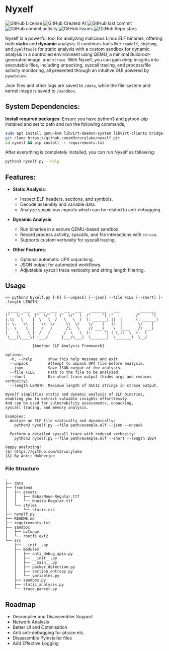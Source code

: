 
# Nyxelf
![GitHub License](https://img.shields.io/github/license/m3rcurylake/nyxelf) ![GitHub Created At](https://img.shields.io/github/created-at/m3rcurylake/nyxelf) ![GitHub last commit](https://img.shields.io/github/last-commit/m3rcurylake/nyxelf) ![GitHub commit activity](https://img.shields.io/github/commit-activity/t/m3rcurylake/nyxelf) ![GitHub Issues](https://img.shields.io/github/issues/M3rcurylake/nyxelf) ![GitHub Repo stars](https://img.shields.io/github/stars/M3rcurylake/nyxelf)


Nyxelf is a powerful tool for analyzing malicious Linux ELF binaries, offering both **static** and **dynamic** analysis. It combines tools like `readelf`, `objdump`, and `pyelftools` for static analysis with a custom sandbox for dynamic analysis in a controlled environment using QEMU, a minimal Buildroot-generated image, and `strace`. With Nyxelf, you can gain deep insights into executable files, including unpacking, syscall tracing, and process/file activity monitoring, all presented through an intuitive GUI powered by `pywebview`. 

Json files and other logs are saved to `/data`, while the file-system and kernel image is saved to `/sandbox`.  


## System Dependencies:

**Install required packages**: Ensure you have python3 and python-pip installed and set to path and run the following commands, 

```bash
sudo apt install qemu-kvm libvirt-daemon-system libvirt-clients bridge-utils virt-manager e2tools -y
git clone https://github.com/m3rcurylake/nyxelf.git
cd nyxelf && pip install -r requirements.txt
```

After everything is completely installed, you can run Nyxelf as following:

```bash
python3 nyxelf.py --help
```

## Features:

- **Static Analysis**:
  - Inspect ELF headers, sections, and symbols.
  - Decode assembly and variable data.
  - Analyze suspicious imports which can be related to anti-debugging.
  
- **Dynamic Analysis**:
  - Run binaries in a secure QEMU-based sandbox.
  - Record process activity, syscalls, and file interactions with `strace`.
  - Supports custom verbosity for syscall tracing.

- **Other Features**:
  -  Optional automatic UPX unpacking.
  - JSON output for automated workflows.
  - Adjustable syscall trace verbosity and string length filtering.


## Usage
```
>> python3 Nyxelf.py [-h] [--unpack] [--json] --file FILE [--short] [--length LENGTH]

 _____  ___    ___  ___   ___  ___    _______   ___         _______
("   \|"  \  |"  \/"  | |"  \/"  |  /"     "| |"  |       /"     "|
|.\\   \    |  \   \  /   \   \  /  (: ______) ||  |      (: ______)
|: \.   \\  |   \\  \/     \\  \/    \/    |   |:  |       \/    |
|.  \    \. |   /   /      /\.  \    // ___)_   \  |___    // ___)
|    \    \ |  /   /      /  \   \  (:      "| ( \_|:  \  (:  (
 \___|\____\) |___/      |___/\___|  \_______)  \_______)  \__/

            [Another ELF Analysis Framework]

options:
  -h, --help       show this help message and exit
  --unpack         Attempt to unpack UPX file before analysis.
  --json           Save JSON output of the analysis.
  --file FILE      Path to the file to be analyzed.
  --short          Use short trace output (hides args and reduces verbosity).
  --length LENGTH  Maximum length of ASCII strings in strace output.

Nyxelf simplifies static and dynamic analysis of ELF binaries,
enabling you to extract valuable insights effortlessly.
And can be used for vulnerability assessments, unpacking,
syscall tracing, and memory analysis.

Examples:
  Analyze an ELF file statically and dynamically:
    python3 nyxelf.py --file path/example.elf --json --unpack

  Perform a detailed syscall trace with reduced verbosity:
    python3 nyxelf.py --file path/example.elf --short --length 1024

Happy analyzing!
[&] https://github.com/m3rcurylake
[&] By Ankit Mukherjee
```


### File Structure
```
.
├── data
├── frontend
│   ├── assets
│   │   ├── BebasNeue-Regular.ttf
│   │   └── Nunito-Regular.ttf
│   └── styles
│       └── static.css
├── nyxelf.py
├── README.md
├── requirements.txt
├── sandbox
│   ├── bzImage
│   └── rootfs.ext2
└── src
    ├── __init__.py
    ├── modules
    │   ├── anti_debug_apis.py
    │   ├── __init__.py
    │   ├── __main__.py
    │   ├── packer_detection.py
    │   ├── section_entropy.py
    │   └── variables.py
    ├── sandbox.py
    ├── static_analysis.py
    └── trace_parser.py
```

## Roadmap

- Decompiler and Disassembler Support
- Network Analysis
- Better UI and Optimisation
- Anti anti-debugging for ptrace etc.
- Disassemble Pyinstaller files
- Add Effective Logging

